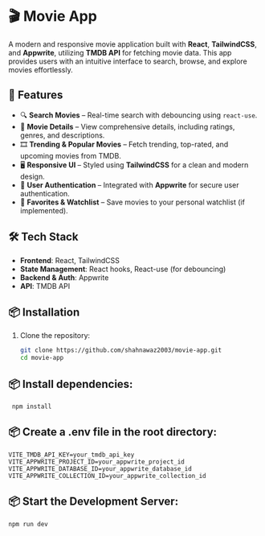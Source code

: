 # 🎬 Movie App  

A modern and responsive movie application built with **React**, **TailwindCSS**, and **Appwrite**, utilizing **TMDB API** for fetching movie data. This app provides users with an intuitive interface to search, browse, and explore movies effortlessly.  

## 🚀 Features  

- 🔍 **Search Movies** – Real-time search with debouncing using `react-use`.  
- 📜 **Movie Details** – View comprehensive details, including ratings, genres, and descriptions.  
- 🎞️ **Trending & Popular Movies** – Fetch trending, top-rated, and upcoming movies from TMDB.  
- 🖥️ **Responsive UI** – Styled using **TailwindCSS** for a clean and modern design.  
- 🔐 **User Authentication** – Integrated with **Appwrite** for secure user authentication.  
- 💾 **Favorites & Watchlist** – Save movies to your personal watchlist (if implemented).  

## 🛠️ Tech Stack  

- **Frontend**: React, TailwindCSS  
- **State Management**: React hooks, React-use (for debouncing)  
- **Backend & Auth**: Appwrite  
- **API**: TMDB API  

## 📦 Installation  

1. Clone the repository:  
   ```bash
   git clone https://github.com/shahnawaz2003/movie-app.git
   cd movie-app

## 📦 Install dependencies:
     
     npm install

## 📦 Create a .env file in the root directory:
    
    VITE_TMDB_API_KEY=your_tmdb_api_key
    VITE_APPWRITE_PROJECT_ID=your_appwrite_project_id
    VITE_APPWRITE_DATABASE_ID=your_appwrite_database_id
    VITE_APPWRITE_COLLECTION_ID=your_appwrite_collection_id
    
## 📦 Start the Development Server:
    npm run dev
